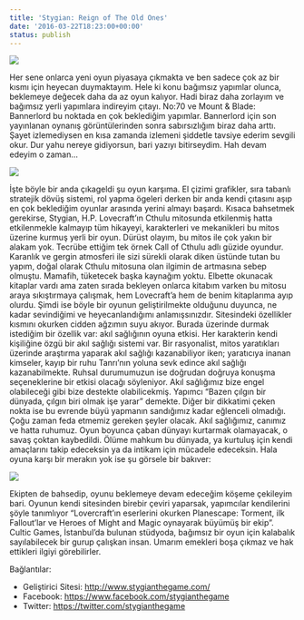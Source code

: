 ```yaml
---
title: 'Stygian: Reign of The Old Ones'
date: '2016-03-22T18:23:00+00:00'
status: publish
---
```

[![](https://4.bp.blogspot.com/-yQdV00LIA28/VvF4g5Y_SaI/AAAAAAAAAHE/WHTxChdP01sfyexVL0qgpGW7l-MjTWQYg/s320/yaz%25C4%25B1%2Bkapak.jpg#mid)](https://4.bp.blogspot.com/-yQdV00LIA28/VvF4g5Y_SaI/AAAAAAAAAHE/WHTxChdP01sfyexVL0qgpGW7l-MjTWQYg/s1600/yaz%25C4%25B1%2Bkapak.jpg)  

Her sene onlarca yeni oyun piyasaya çıkmakta ve ben sadece çok az bir kısmı için heyecan duymaktayım. Hele ki konu bağımsız yapımlar olunca, beklemeye değecek daha da az oyun kalıyor. Hadi biraz daha zorlayım ve bağımsız yerli yapımlara indireyim çıtayı. No:70 ve Mount & Blade: Bannerlord bu noktada en çok beklediğim yapımlar. Bannerlord için son yayınlanan oynanış görüntülerinden sonra sabırsızlığım biraz daha arttı. Şayet izlemediysen en kısa zamanda izlemeni şiddetle tavsiye ederim sevgili okur. Dur yahu nereye gidiyorsun, bari yazıyı bitirseydim. Hah devam edeyim o zaman…

[![](https://3.bp.blogspot.com/-IJh9sYf0Sfc/VvF4vy8yROI/AAAAAAAAAHM/p68-d3cmixA4HuoxIsYyfjQ9GRwgjkTDw/s320/Stygian.jpg#mid)](https://3.bp.blogspot.com/-IJh9sYf0Sfc/VvF4vy8yROI/AAAAAAAAAHM/p68-d3cmixA4HuoxIsYyfjQ9GRwgjkTDw/s1600/Stygian.jpg)  

İşte böyle bir anda çıkageldi şu oyun karşıma. El çizimi grafikler, sıra tabanlı stratejik dövüş sistemi, rol yapma ögeleri derken bir anda kendi çıtasını aşıp en çok beklediğim oyunlar arasında yerini almayı başardı. Kısaca bahsetmek gerekirse, Stygian, H.P. Lovecraft’ın Cthulu mitosunda etkilenmiş hatta etkilenmekle kalmayıp tüm hikayeyi, karakterleri ve mekanikleri bu mitos üzerine kurmuş yerli bir oyun. Dürüst olayım, bu mitos ile çok yakın bir alakam yok. Tecrübe ettiğim tek örnek Call of Cthulu adlı güzide oyundur. Karanlık ve gergin atmosferi ile sizi sürekli olarak diken üstünde tutan bu yapım, doğal olarak Cthulu mitosuna olan ilgimin de artmasına sebep olmuştu. Mamafih, tüketecek başka kaynağım yoktu. Elbette okunacak kitaplar vardı ama zaten sırada bekleyen onlarca kitabım varken bu mitosu araya sıkıştırmaya çalışmak, hem Lovecraft’a hem de benim kitaplarıma ayıp olurdu. Şimdi ise böyle bir oyunun geliştirilmekte olduğunu duyunca, ne kadar sevindiğimi ve heyecanlandığımı anlamışsınızdır. Sitesindeki özellikler kısmını okurken cidden ağzımın suyu akıyor. Burada üzerinde durmak istediğim bir özellik var: akıl sağlığının oyuna etkisi. Her karakterin kendi kişiliğine özgü bir akıl sağlığı sistemi var. Bir rasyonalist, mitos yaratıkları üzerinde araştırma yaparak akıl sağlığı kazanabiliyor iken; yaratıcıya inanan kimseler, kayıp bir ruhu Tanrı’nın yoluna sevk edince akıl sağlığı kazanabilmekte. Ruhsal durumumuzun ise doğrudan doğruya konuşma seçeneklerine bir etkisi olacağı söyleniyor. Akıl sağlığımız bize engel olabileceği gibi bize destekte olabilicekmiş. Yapımcı “Bazen çılgın bir dünyada, çılgın biri olmak işe yarar” demekte. Diğer bir dikkatimi çeken nokta ise bu evrende büyü yapmanın sandığımız kadar eğlenceli olmadığı. Çoğu zaman feda etmemiz gereken şeyler olacak. Akıl sağlığımız, canımız ve hatta ruhumuz. Oyun boyunca çaban dünyayı kurtarmak olamayacak, o savaş çoktan kaybedildi. Ölüme mahkum bu dünyada, ya kurtuluş için kendi amaçlarını takip edeceksin ya da intikam için mücadele edeceksin. Hala oyuna karşı bir merakın yok ise şu görsele bir bakıver:

[![](https://1.bp.blogspot.com/-JH_L9Ss-hcg/VvF7bjeXBMI/AAAAAAAAAHc/NJFOqKvDBZYjUpNCr3_-HYQNgwGgNGrdw/s320/ourbeautifuldoom.jpg#mid)](https://1.bp.blogspot.com/-JH_L9Ss-hcg/VvF7bjeXBMI/AAAAAAAAAHc/NJFOqKvDBZYjUpNCr3_-HYQNgwGgNGrdw/s1600/ourbeautifuldoom.jpg)  

Ekipten de bahsedip, oyunu beklemeye devam edeceğim köşeme çekileyim bari. Oyunun kendi sitesinden birebir çeviri yaparsak, yapımcılar kendilerini şöyle tanımlıyor “Lovercraft’ın eserlerini okurken Planescape: Torment, ilk Fallout’lar ve Heroes of Might and Magic oynayarak büyümüş bir ekip”. Cultic Games, İstanbul’da bulunan stüdyoda, bağımsız bir oyun için kalabalık sayılabilecek bir gurup çalışkan insan. Umarım emekleri boşa çıkmaz ve hak ettikleri ilgiyi görebilirler.

Bağlantılar:  
* Geliştirici Sitesi: <http://www.stygianthegame.com/>  
* Facebook: <https://www.facebook.com/stygianthegame>  
* Twitter: <https://twitter.com/stygianthegame>
